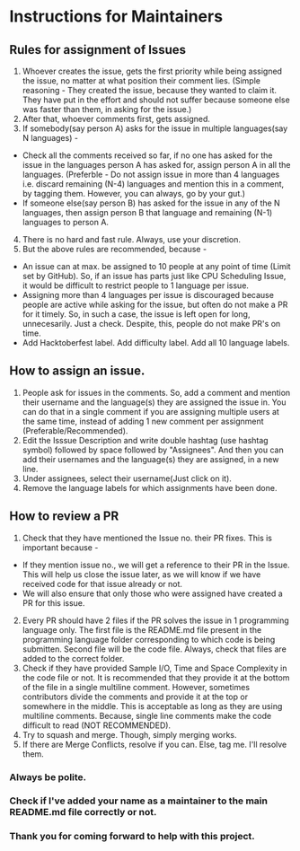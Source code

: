 # Instructions for Maintainers

## Rules for assignment of Issues
1. Whoever creates the issue, gets the first priority while being assigned the issue, no matter at what position their comment lies. (Simple reasoning - They created the issue, because they wanted to claim it. They have put in the effort and should not suffer because someone else was faster than them, in asking for the issue.)
2. After that, whoever comments first, gets assigned.
3. If somebody(say person A) asks for the issue in multiple languages(say N languages) - 
- Check all the comments received so far, if no one has asked for the issue in the languages person A has asked for, assign person A in all the languages. (Preferble - Do not assign issue in more than 4 languages i.e. discard remaining (N-4) languages and mention this in a comment, by tagging them. However, you can always, go by your gut.)
- If someone else(say person B) has asked for the issue in any of the N languages, then assign person B that language and remaining (N-1) languages to person A.
4. There is no hard and fast rule. Always, use your discretion. 
5. But the above rules are recommended, because - 
- An issue can at max. be assigned to 10 people at any point of time (Limit set by GitHub). So, if an issue has parts just like CPU Scheduling Issue, it would be difficult to restrict people to 1 language per issue.
- Assigning more than 4 languages per issue is discouraged because people are active while asking for the issue, but often do not make a PR for it timely. So, in such a case, the issue is left open for long, unnecesarily. Just a check. Despite, this, people do not make PR's on time.
- Add Hacktoberfest label. Add difficulty label. Add all 10 language labels.

## How to assign an issue.
1. People ask for issues in the comments. So, add a comment and mention their username and the language(s) they are assigned the issue in. You can do that in a single comment if you are assigning multiple users at the same time, instead of adding 1 new comment per assignment (Preferable/Recommended).
2. Edit the Isssue Description and write double hashtag (use hashtag symbol) followed by space followed by "Assignees". And then you can add their usernames and the language(s) they are assigned, in a new line.
3. Under assignees, select their username(Just click on it).
4. Remove the language labels for which assignments have been done.

## How to review a PR
1. Check that they have mentioned the Issue no. their PR fixes. This is important because - 
- If they mention issue no., we will get a reference to their PR in the Issue. This will help us close the issue later, as we will know if we have received code for that issue already or not.
- We will also ensure that only those who were assigned have created a PR for this issue.
2. Every PR should have 2 files if the PR solves the issue in 1 programming language only. The first file is the README.md file present in the programming language folder corresponding to which code is being submitten. Second file will be the code file. Always, check that files are added to the correct folder.
3. Check if they have provided Sample I/O, Time and Space Complexity in the code file or not. It is recommended that they provide it at the bottom of the file in a single multiline comment. However, sometimes contributors divide the comments and provide it at the top or somewhere in the middle. This is acceptable as long as they are using multiline comments. Because, single line comments make the code difficult to read (NOT RECOMMENDED).
4. Try to squash and merge. Though, simply merging works.
5. If there are Merge Conflicts, resolve if you can. Else, tag me. I'll resolve them.

### Always be polite.

### Check if I've added your name as a maintainer to the main README.md file correctly or not.

### Thank you for coming forward to help with this project.

